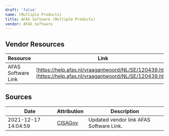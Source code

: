 ```yaml
---
draft: 'false'
name: (Multiple Products)
title: AFAS Software (Multiple Products)
vendor: AFAS Software
---
```


## Vendor Resources
| Resource | Link |
| --- | --- |
| AFAS Software Link | [https://help.afas.nl/vraagantwoord/NL/SE/120439.htm](https://help.afas.nl/vraagantwoord/NL/SE/120439.htm) |



## Sources
| Date | Attribution | Description |
| --- | --- | --- |
| 2021-12-17 14:04:59 | [CISAGov](https://raw.githubusercontent.com/cisagov/log4j-affected-db/develop/README.md) | Updated vendor link AFAS Software Link.  |
